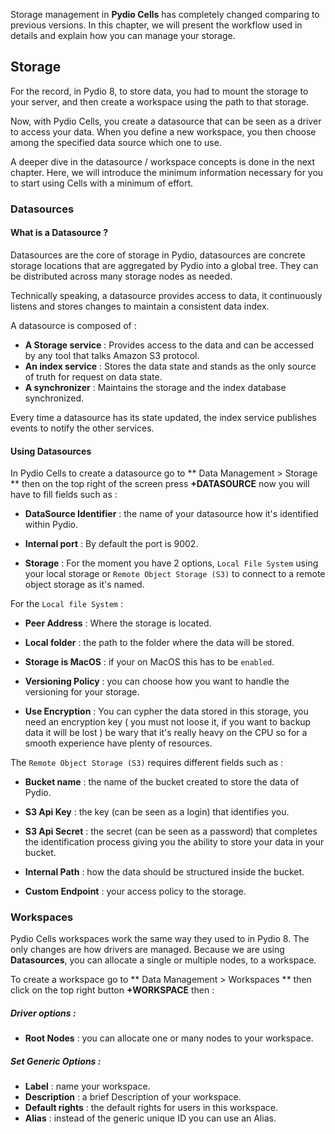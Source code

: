 
Storage management in **Pydio Cells** has completely changed comparing to previous versions. In this chapter, we will present the workflow used in details and explain how you can manage your storage.

## Storage

For the record, in Pydio 8, to store data, you had to mount the storage to your server, and then create a workspace using the path to that storage.

Now, with Pydio Cells, you create a datasource that can be seen as a driver to access your data. When you define a new workspace, you then choose among the specified data source which one to use.

A deeper dive in the datasource / workspace concepts is done in the next chapter. Here, we will introduce the minimum information necessary for you to start using Cells with a minimum of effort.

### Datasources

#### What is a Datasource ?
Datasources are the core of storage in Pydio, datasources are concrete storage locations that are aggregated by Pydio into a global tree. They can be distributed across many storage nodes as needed.

Technically speaking, a datasource provides access to data, it continuously listens and stores changes to maintain a consistent data index.

A datasource is composed of :

* **A Storage service** : Provides access to the data and can be accessed by any tool that talks Amazon S3 protocol.
* **An index service** : Stores the data state and stands as the only source of truth for request on data state.
* **A synchronizer** : Maintains the storage and the index database synchronized.

Every time a datasource has its state updated, the index service publishes events to notify the other services.

#### Using Datasources

In Pydio Cells to create a datasource go to ** Data Management > Storage **
then on the top right of the screen press **+DATASOURCE** now you will have to fill fields such as :

* **DataSource Identifier** : the name of your datasource how it's identified within Pydio.

* **Internal port** : By default the port is 9002.

* **Storage** : For the moment you have 2 options, `Local File System` using your local storage or `Remote Object Storage (S3)` to connect to a remote object storage as it's named.

For the `Local file System` :

* **Peer Address** : Where the storage is located.

* **Local folder** : the path to the folder where the data will be stored.

* **Storage is MacOS** : if your on MacOS this has to be `enabled`.

* **Versioning Policy** : you can choose how you want to handle the versioning for your storage.

* **Use Encryption** : You can cypher the data stored in this storage, you need an encryption key ( you must not loose it, if you want to backup data it will be lost )
be wary that it's really heavy on the CPU so for a smooth experience have plenty of resources.


The `Remote Object Storage (S3)` requires different fields such as :

* **Bucket name** : the name of the bucket created to store the data of Pydio.

* **S3 Api Key** : the key (can be seen as a login) that identifies you.

* **S3 Api Secret** : the secret (can be seen as a password) that completes the identification process giving you the ability to store your data in your bucket.

* **Internal Path** : how the data should be structured inside the bucket.

* **Custom Endpoint** : your access policy to the storage.

### Workspaces

Pydio Cells workspaces work the same way they used to in Pydio 8. The only changes are how drivers are managed. Because we are using **Datasources**, you can allocate a single or multiple nodes, to a workspace.

To create a workspace go to ** Data Management > Workspaces ** then click on the top right button **+WORKSPACE** then :

##### Driver options :
* **Root Nodes** : you can allocate one or many nodes to your workspace.

##### Set Generic Options :
* **Label** : name your workspace.
* **Description** : a brief Description of your workspace.
* **Default rights** : the default rights for users in this workspace.
* **Alias** : instead of the generic unique ID you can use an Alias.
